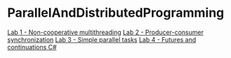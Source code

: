 # ParallelAndDistributedProgramming

[Lab 1 - Non-cooperative multithreading](Supermarket_inventory_lab1)
[Lab 2 - Producer-consumer synchronization](Producer_consumer_lab2)
[Lab 3 - Simple parallel tasks](Product_matrices_lab3)
[Lab 4 - Futures and continuations C#](Futures_continuations_lab4)